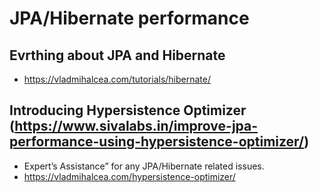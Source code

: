 # JPA/Hibernate performance

## Evrthing about JPA and Hibernate
- https://vladmihalcea.com/tutorials/hibernate/

## Introducing Hypersistence Optimizer (https://www.sivalabs.in/improve-jpa-performance-using-hypersistence-optimizer/)
- Expert’s Assistance” for any JPA/Hibernate related issues.
- https://vladmihalcea.com/hypersistence-optimizer/
